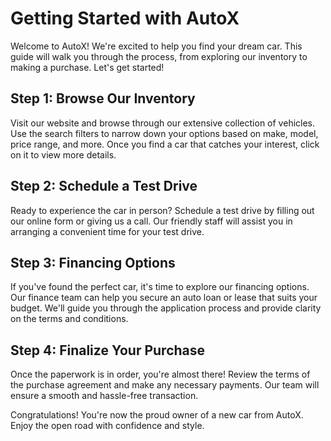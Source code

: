 # Getting Started with AutoX

Welcome to AutoX! We're excited to help you find your dream car. This guide will walk you through the process, from exploring our inventory to making a purchase. Let's get started!

## Step 1: Browse Our Inventory

Visit our website and browse through our extensive collection of vehicles. Use the search filters to narrow down your options based on make, model, price range, and more. Once you find a car that catches your interest, click on it to view more details.

## Step 2: Schedule a Test Drive

Ready to experience the car in person? Schedule a test drive by filling out our online form or giving us a call. Our friendly staff will assist you in arranging a convenient time for your test drive.

## Step 3: Financing Options

If you've found the perfect car, it's time to explore our financing options. Our finance team can help you secure an auto loan or lease that suits your budget. We'll guide you through the application process and provide clarity on the terms and conditions.

## Step 4: Finalize Your Purchase

Once the paperwork is in order, you're almost there! Review the terms of the purchase agreement and make any necessary payments. Our team will ensure a smooth and hassle-free transaction.

Congratulations! You're now the proud owner of a new car from AutoX. Enjoy the open road with confidence and style.
